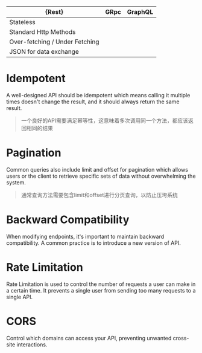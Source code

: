 
| {Rest}                         | GRpc | GraphQL |
| ------------------------------ | ---- | ------- |
| Stateless                      |      |         |
| Standard Http Methods          |      |         |
| Over-fetching / Under Fetching |      |         |
| JSON for data exchange         |      |         |


# Idempotent

A well-designed API should be idempotent which means calling it multiple times doesn't change the result, and it should always return the same result.

>一个良好的API需要满足幂等性，这意味着多次调用同一个方法，都应该返回相同的结果


# Pagination

Common queries also include limit and offset for pagination which allows users or the client to retrieve specific sets of data without overwhelming the system.

>通常查询方法需要包含limit和offset进行分页查询，以防止压垮系统


# Backward Compatibility

When modifying endpoints, it's important to maintain backward compatibility.
A common practice is to introduce a new version of API.

# Rate Limitation

Rate Limitation is used to control the number of requests a user can make in a certain time. It prevents a single user from sending too many requests to a single API.

# CORS

Control which domains can access your API, preventing unwanted cross-site interactions.





















